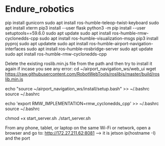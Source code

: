 # Endure_robotics
pip install gunicorn
sudo apt install ros-humble-teleop-twist-keyboard
sudo apt install xterm
pip3 install --user flask
python3 -m pip install --user setuptools==59.6.0
sudo apt update
sudo apt install ros-humble-rmw-cyclonedds-cpp
sudo apt install ros-humble-visualization-msgs
pip3 install pyproj
sudo apt updatete
sudo apt install ros-humble-airport-navigation-interfaces
sudo apt install ros-humble-rosbridge-server
sudo apt update
sudo apt install ros-humble-rmw-cyclonedds-cpp


Delete the existing roslib.min.js file from the path and then try to install it again if incase you see any error:
cd ~/airport_navigation_ws/web_ui
wget https://raw.githubusercontent.com/RobotWebTools/roslibjs/master/build/roslib.min.js

echo "source ~/airport_navigation_ws/install/setup.bash" >> ~/.bashrc
source ~/.bashrc

echo 'export RMW_IMPLEMENTATION=rmw_cyclonedds_cpp' >> ~/.bashrc
source ~/.bashrc

chmod +x start_server.sh
./start_server.sh

From any phone, tablet, or laptop on the same Wi-Fi or network, 
open a browser and go to: http://172.27.211.62:8081  --> it is jetson ip(hostname -I) and the port
